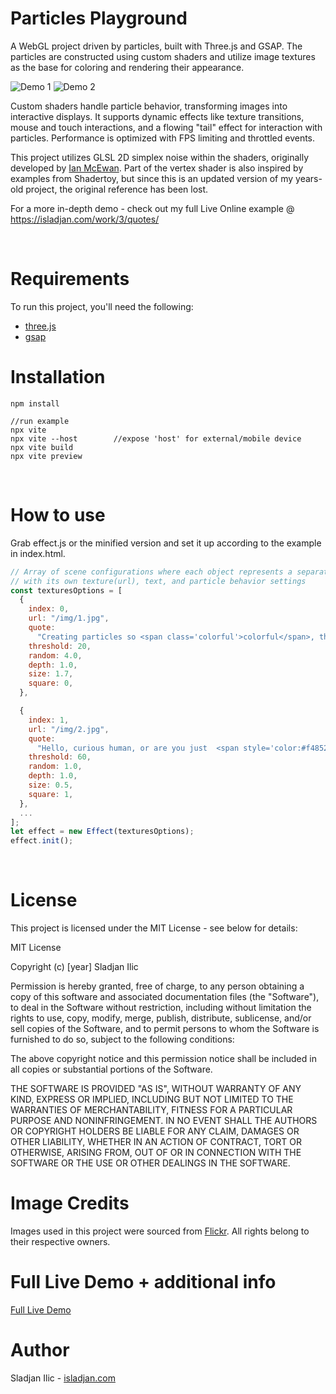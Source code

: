 # Particles Playground

A WebGL project driven by particles, built with Three.js and GSAP. The particles are constructed using custom shaders and utilize image textures as the base for coloring and rendering their appearance.

![Demo 1](https://github.com/user-attachments/assets/8adcc20f-205a-43e4-bd06-79a88d9db6d0)
![Demo 2](https://github.com/user-attachments/assets/20772a8e-5572-452d-a39e-481976484d97)

Custom shaders handle particle behavior, transforming images into interactive displays. It supports dynamic effects like texture transitions, mouse and touch interactions, and a flowing "tail" effect for interaction with particles. Performance is optimized with FPS limiting and throttled events.

This project utilizes GLSL 2D simplex noise within the shaders, originally developed by [Ian McEwan](https://github.com/ashima/webgl-noise/blob/master/src/noise2D.glsl). Part of the vertex shader is also inspired by examples from Shadertoy, but since this is an updated version of my years-old project, the original reference has been lost.

For a more in-depth demo - check out my full Live Online example @ https://isladjan.com/work/3/quotes/

<br />

# Requirements

To run this project, you'll need the following:

- [three.js](https://github.com/mrdoob/three.js/)
- [gsap](https://github.com/gsap/gsap)
  <br />

# Installation

```
npm install

//run example
npx vite
npx vite --host        //expose 'host' for external/mobile device
npx vite build
npx vite preview
```

<br />

# How to use

Grab effect.js or the minified version and set it up according to the example in index.html.

```javascript
// Array of scene configurations where each object represents a separate scene
// with its own texture(url), text, and particle behavior settings
const texturesOptions = [
  {
    index: 0,
    url: "/img/1.jpg",
    quote:
      "Creating particles so <span class='colorful'>colorful</span>, they might just distract you from reading this text.",
    threshold: 20,
    random: 4.0,
    depth: 1.0,
    size: 1.7,
    square: 0,
  },

  {
    index: 1,
    url: "/img/2.jpg",
    quote:
      "Hello, curious human, or are you just  <span style='color:#f4852a'>here</span> for the particles?",
    threshold: 60,
    random: 1.0,
    depth: 1.0,
    size: 0.5,
    square: 1,
  },
  ...
];
let effect = new Effect(texturesOptions);
effect.init();
```

<br />

# License

This project is licensed under the MIT License - see below for details:

MIT License

Copyright (c) [year] Sladjan Ilic

Permission is hereby granted, free of charge, to any person obtaining a copy of this software and associated documentation files (the "Software"), to deal in the Software without restriction, including without limitation the rights to use, copy, modify, merge, publish, distribute, sublicense, and/or sell copies of the Software, and to permit persons to whom the Software is furnished to do so, subject to the following conditions:

The above copyright notice and this permission notice shall be included in all copies or substantial portions of the Software.

THE SOFTWARE IS PROVIDED "AS IS", WITHOUT WARRANTY OF ANY KIND, EXPRESS OR IMPLIED, INCLUDING BUT NOT LIMITED TO THE WARRANTIES OF MERCHANTABILITY, FITNESS FOR A PARTICULAR PURPOSE AND NONINFRINGEMENT. IN NO EVENT SHALL THE AUTHORS OR COPYRIGHT HOLDERS BE LIABLE FOR ANY CLAIM, DAMAGES OR OTHER LIABILITY, WHETHER IN AN ACTION OF CONTRACT, TORT OR OTHERWISE, ARISING FROM, OUT OF OR IN CONNECTION WITH THE SOFTWARE OR THE USE OR OTHER DEALINGS IN THE SOFTWARE.

# Image Credits

Images used in this project were sourced from [Flickr](https://www.flickr.com/). All rights belong to their respective owners.

# Full Live Demo + additional info

[Full Live Demo](https://isladjan.com/work/3/)



# Author

Sladjan Ilic - [isladjan.com](https://isladjan.com/)

